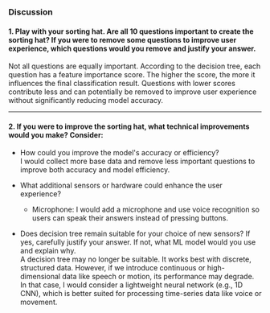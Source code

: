 ### Discussion

#### 1. Play with your sorting hat. Are all 10 questions important to create the sorting hat? If you were to remove some questions to improve user experience, which questions would you remove and justify your answer.

Not all questions are equally important. According to the decision tree, each question has a feature importance score. The higher the score, the more it influences the final classification result. Questions with lower scores contribute less and can potentially be removed to improve user experience without significantly reducing model accuracy.

---

#### 2. If you were to improve the sorting hat, what technical improvements would you make? Consider:

- How could you improve the model's accuracy or efficiency?  
  I would collect more base data and remove less important questions to improve both accuracy and model efficiency.

- What additional sensors or hardware could enhance the user experience?  
  - Microphone: I would add a microphone and use voice recognition so users can speak their answers instead of pressing buttons.

- Does decision tree remain suitable for your choice of new sensors? If yes, carefully justify your answer. If not, what ML model would you use and explain why.  
  A decision tree may no longer be suitable. It works best with discrete, structured data. However, if we introduce continuous or high-dimensional data like speech or motion, its performance may degrade. In that case, I would consider a lightweight neural network (e.g., 1D CNN), which is better suited for processing time-series data like voice or movement.
